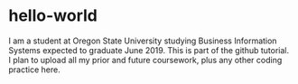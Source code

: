 # hello-world

I am a student at Oregon State University studying Business Information Systems expected to graduate June 2019. 
This is part of the github tutorial.
I plan to upload all my prior and future coursework, plus any other coding practice here.
